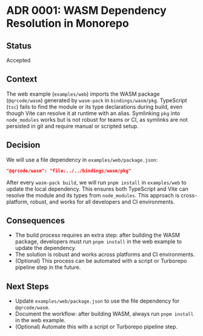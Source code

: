 # ADR 0001: WASM Dependency Resolution in Monorepo

## Status
Accepted

## Context

The web example (`examples/web`) imports the WASM package (`@qrcode/wasm`) generated by `wasm-pack` in `bindings/wasm/pkg`. TypeScript (`tsc`) fails to find the module or its type declarations during build, even though Vite can resolve it at runtime with an alias. Symlinking `pkg` into `node_modules` works but is not robust for teams or CI, as symlinks are not persisted in git and require manual or scripted setup.

## Decision

We will use a file dependency in `examples/web/package.json`:

```json
"@qrcode/wasm": "file:../../bindings/wasm/pkg"
```

After every `wasm-pack build`, we will run `pnpm install` in `examples/web` to update the local dependency. This ensures both TypeScript and Vite can resolve the module and its types from `node_modules`. This approach is cross-platform, robust, and works for all developers and CI environments.

## Consequences

- The build process requires an extra step: after building the WASM package, developers must run `pnpm install` in the web example to update the dependency.
- The solution is robust and works across platforms and CI environments.
- (Optional) This process can be automated with a script or Turborepo pipeline step in the future.

## Next Steps

- Update `examples/web/package.json` to use the file dependency for `@qrcode/wasm`.
- Document the workflow: after building WASM, always run `pnpm install` in the web example.
- (Optional) Automate this with a script or Turborepo pipeline step. 